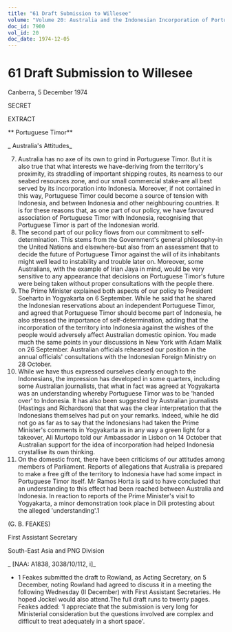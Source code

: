 ```yaml
---
title: "61 Draft Submission to Willesee"
volume: "Volume 20: Australia and the Indonesian Incorporation of Portuguese Timor, 1974-1976"
doc_id: 7900
vol_id: 20
doc_date: 1974-12-05
---
```


# 61 Draft Submission to Willesee

Canberra, 5 December 1974

SECRET

EXTRACT

** Portuguese Timor**

_ Australia's Attitudes_

  7. Australia has no axe of its own to grind in Portuguese Timor. But it is also true that what interests we have-deriving from the territory's proximity, its straddling of important shipping routes, its nearness to our seabed resources zone, and our small commercial stake-are all best served by its incorporation into Indonesia. Moreover, if not contained in this way, Portuguese Timor could become a source of tension with Indonesia, and between Indonesia and other neighbouring countries. It is for these reasons that, as one part of our policy, we have favoured association of Portuguese Timor with Indonesia, recognising that Portuguese Timor is part of the Indonesian world.
  8. The second part of our policy flows from our commitment to self-determination. This stems from the Government's general philosophy-in the United Nations and elsewhere-but also from an assessment that to decide the future of Portuguese Timor against the will of its inhabitants might well lead to instability and trouble later on. Moreover, some Australians, with the example of Irian Jaya in mind, would be very sensitive to any appearance that decisions on Portuguese Timor's future were being taken without proper consultations with the people there.
  9. The Prime Minister explained both aspects of our policy to President Soeharto in Yogyakarta on 6 September. While he said that he shared the Indonesian reservations about an independent Portuguese Timor, and agreed that Portuguese Timor should become part of Indonesia, he also stressed the importance of self-determination, adding that the incorporation of the territory into Indonesia against the wishes of the people would adversely affect Australian domestic opinion. You made much the same points in your discussions in New York with Adam Malik on 26 September. Australian officials rehearsed our position in the annual officials' consultations with the Indonesian Foreign Ministry on 28 October.
  10. While we have thus expressed ourselves clearly enough to the Indonesians, the impression has developed in some quarters, including some Australian journalists, that what in fact was agreed at Yogyakarta was an understanding whereby Portuguese Timor was to be 'handed over' to Indonesia. It has also been suggested by Australian journalists (Hastings and Richardson) that that was the clear interpretation that the Indonesians themselves had put on your remarks. Indeed, while he did not go as far as to say that the Indonesians had taken the Prime Minister's comments in Yogyakarta as in any way a green light for a takeover, Ali Murtopo told our Ambassador in Lisbon on 14 October that Australian support for the idea of incorporation had helped Indonesia crystallise its own thinking.
  11. On the domestic front, there have been criticisms of our attitudes among members of Parliament. Reports of allegations that Australia is prepared to make a free gift of the territory to Indonesia have had some impact in Portuguese Timor itself. Mr Ramos Horta is said to have concluded that an understanding to this effect had been reached between Australia and Indonesia. In reaction to reports of the Prime Minister's visit to Yogyakarta, a minor demonstration took place in Dili protesting about the alleged 'understanding'.1



(G. B. FEAKES)

First Assistant Secretary

South-East Asia and PNG Division

_ [NAA: A1838, 3038/10/112, i]_

  * 1 Feakes submitted the draft to Rowland, as Acting Secretary, on 5 December, noting Rowland had agreed to discuss it in a meeting the following Wednesday (II December) with First Assistant Secretaries. He hoped Jockel would also attend.The full draft runs to twenty pages. Feakes added: 'I appreciate that the submission is very long for Ministerial consideration but the questions involved are complex and difficult to treat adequately in a short space'.


